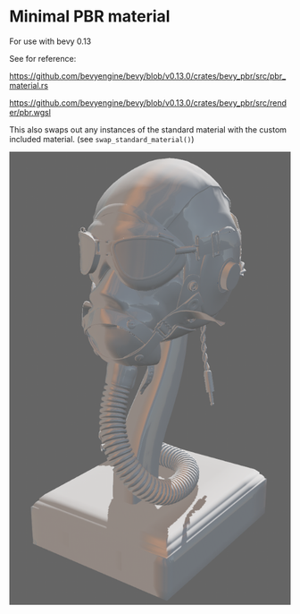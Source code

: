 # Minimal PBR material

For use with bevy 0.13

See for reference:

https://github.com/bevyengine/bevy/blob/v0.13.0/crates/bevy_pbr/src/pbr_material.rs

https://github.com/bevyengine/bevy/blob/v0.13.0/crates/bevy_pbr/src/render/pbr.wgsl

This also swaps out any instances of the standard material with the custom included material. (see `swap_standard_material()`)

![demo](demo.png)